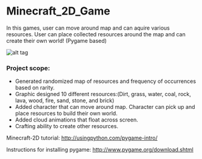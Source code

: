 # Minecraft_2D_Game

In this games, user can move around map and can aquire various resources. User can place collected resources around the map and can create their own world! (Pygame based)

![alt tag](https://cloud.githubusercontent.com/assets/19718243/24584520/aae11572-172d-11e7-8a9d-48bbc798d74c.png)

### Project scope:
- Generated randomized map of resources and frequency of occurrences based on rarity.
- Graphic designed 10 different resources:(Dirt, grass, water, coal, rock, lava, wood, fire, sand, stone, and brick)
- Added character that can move around map. Character can pick up and place resources to build their own world.
- Added cloud animations that float across screen.
- Crafting ability to create other resources.

Minecraft-2D tutorial: http://usingpython.com/pygame-intro/

Instructions for installing pygame: http://www.pygame.org/download.shtml
